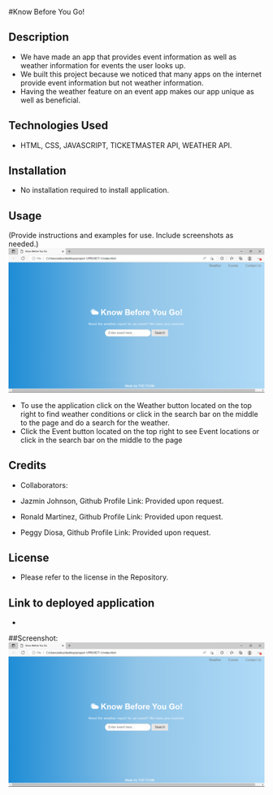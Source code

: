 #Know Before You Go!

## Description

- We have made an app that provides event information as well as weather information for events the user looks up.
- We built this project because we noticed that many apps on the internet provide event information but not weather information.
- Having the weather feature on an event app makes our app unique as well as beneficial.

## Technologies Used

- HTML, CSS, JAVASCRIPT, TICKETMASTER API, WEATHER API.

## Installation

- No installation required to install application.

## Usage

(Provide instructions and examples for use. Include screenshots as needed.)
![Alt text](<Images/Screenshot%20(19).png>)

- To use the application click on the Weather button located on the top right to find weather conditions or click in the search bar on the middle to the page and do a search for the weather.
- Click the Event button located on the top right to see Event locations or click in the search bar on the middle to the page

## Credits

- Collaborators:
- Jazmin Johnson, Github Profile Link: Provided upon request.

- Ronald Martinez, Github Profile Link: Provided upon request.

- Peggy Diosa, Github Profile Link: Provided upon request.

## License

- Please refer to the license in the Repository.

## Link to deployed application

-

##Screenshot:
![Alt text](<Images/Screenshot%20(19).png>)
